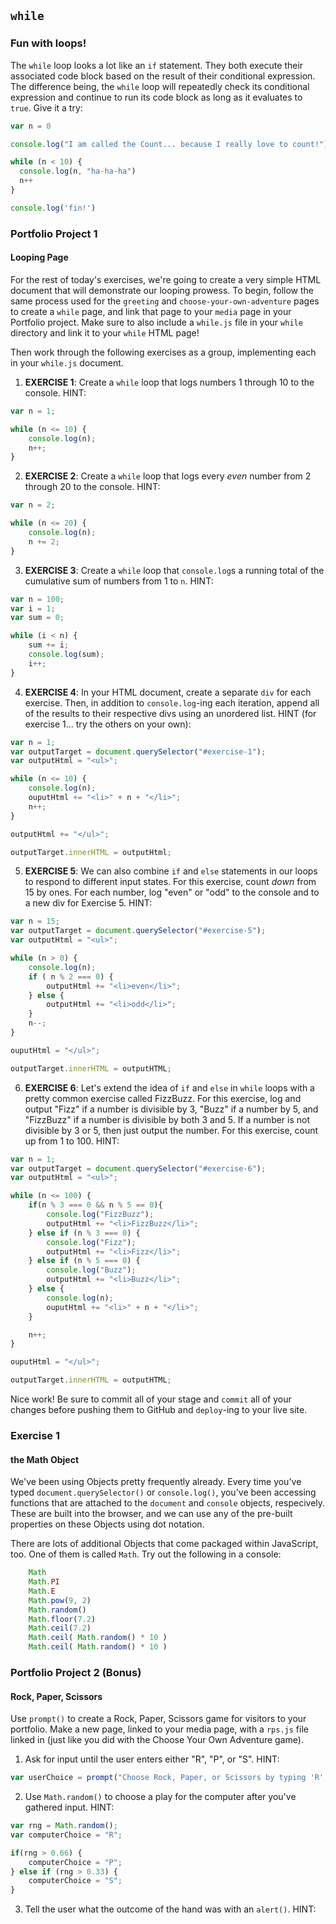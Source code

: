 ## `while`
### Fun with loops!

The `while` loop looks a lot like an `if` statement. They both execute their associated code block based on the result of their conditional expression. The difference being, the `while` loop will repeatedly check its conditional expression and continue to run its code block as long as it evaluates to `true`. Give it a try:

 ```javascript
 var n = 0

 console.log("I am called the Count... because I really love to count!")

 while (n < 10) {
   console.log(n, "ha-ha-ha")
   n++
 }

 console.log('fin!')
 ```

### Portfolio Project 1
#### Looping Page

For the rest of today's exercises, we're going to create a very simple HTML document that will demonstrate our looping prowess. To begin, follow the same process used for the `greeting` and `choose-your-own-adventure` pages to create a `while` page, and link that page to your `media` page in your Portfolio project. Make sure to also include a `while.js` file in your `while` directory and link it to your `while` HTML page!

Then work through the following exercises as a group, implementing each in your `while.js` document.

1. **EXERCISE 1**: Create a `while` loop that logs numbers 1 through 10 to the console. HINT:

```javascript
var n = 1;

while (n <= 10) {
    console.log(n);
    n++;
}
```

2. **EXERCISE 2**: Create a `while` loop that logs every _even_ number from 2 through 20 to the console. HINT:

```javascript
var n = 2;

while (n <= 20) {
    console.log(n);
    n += 2;
}
```

3. **EXERCISE 3**: Create a `while` loop that `console.log`s a running total of the cumulative sum of numbers from 1 to `n`. HINT:

```javascript
var n = 100;
var i = 1;
var sum = 0;

while (i < n) {
    sum += i;
    console.log(sum);
    i++;
}
```

4. **EXERCISE 4**: In your HTML document, create a separate `div` for each exercise. Then, in addition to `console.log`-ing each iteration, append all of the results to their respective divs using an unordered list. HINT (for exercise 1... try the others on your own):

```javascript
var n = 1;
var outputTarget = document.querySelector("#exercise-1");
var outputHtml = "<ul>";

while (n <= 10) {
    console.log(n);
    ouputHtml += "<li>" + n + "</li>";
    n++;
}

outputHtml += "</ul>";

outputTarget.innerHTML = outputHtml;
```
5. **EXERCISE 5**: We can also combine `if` and `else` statements in our loops to respond to different input states. For this exercise, count _down_ from 15 by ones. For each number, log "even" or "odd" to the console and to a new div for Exercise 5. HINT:

```javascript
var n = 15;
var outputTarget = document.querySelector("#exercise-5");
var outputHtml = "<ul>";

while (n > 0) {
    console.log(n);
    if ( n % 2 === 0) {
        outputHtml += "<li>even</li>";
    } else {
        outputHtml += "<li>odd</li>";
    }
    n--;
}

ouputHtml = "</ul>";

outputTarget.innerHTML = outputHTML;
```
6. **EXERCISE 6**: Let's extend the idea of `if` and `else` in `while` loops with a pretty common exercise called FizzBuzz. For this exercise, log and output "Fizz" if a number is divisible by 3, "Buzz" if a number by 5, and "FizzBuzz" if a number is divisible by both 3 and 5. If a number is not divisible by 3 or 5, then just output the number. For this exercise, count up from 1 to 100. HINT:

```javascript
var n = 1;
var outputTarget = document.querySelector("#exercise-6");
var outputHtml = "<ul>";

while (n <= 100) {
    if(n % 3 === 0 && n % 5 == 0){
        console.log("FizzBuzz");
        outputHtml += "<li>FizzBuzz</li>";
    } else if (n % 3 === 0) {
        console.log("Fizz");
        outputHtml += "<li>Fizz</li>";        
    } else if (n % 5 === 0) {
        console.log("Buzz");
        outputHtml += "<li>Buzz</li>";
    } else {
        console.log(n);
        ouputHtml += "<li>" + n + "</li>";
    }

    n++;
}

ouputHtml = "</ul>";

outputTarget.innerHTML = outputHTML;
```

Nice work! Be sure to commit all of your stage and `commit` all of your changes before pushing them to GitHub and `deploy`-ing to your live site.

### Exercise 1
#### the Math Object

We've been using Objects pretty frequently already. Every time you've typed `document.querySelector()` or `console.log()`, you've been accessing functions that are attached to the `document` and `console` objects, respecively. These are built into the browser, and we can use any of the pre-built properties on these Objects using dot notation.

There are lots of additional Objects that come packaged within JavaScript, too. One of them is called `Math`. Try out the following in a console:

```javascript
    Math
    Math.PI
    Math.E
    Math.pow(9, 2)
    Math.random()
    Math.floor(7.2)
    Math.ceil(7.2)
    Math.ceil( Math.random() * 10 )
    Math.ceil( Math.random() * 10 )
```

### Portfolio Project 2 (Bonus)
#### Rock, Paper, Scissors

Use `prompt()` to create a Rock, Paper, Scissors game for visitors to your portfolio. Make a new page, linked to your media page, with a `rps.js` file linked in (just like you did with the Choose Your Own Adventure game).

1. Ask for input until the user enters either "R", "P", or "S". HINT:

```javascript
var userChoice = prompt("Choose Rock, Paper, or Scissors by typing 'R', 'P', or 'S'");
```
2. Use `Math.random()` to choose a play for the computer after you've gathered input. HINT:

```javascript
var rng = Math.random();
var computerChoice = "R";

if(rng > 0.66) {
    computerChoice = "P";
} else if (rng > 0.33) {
    computerChoice = "S";
}
```
3. Tell the user what the outcome of the hand was with an `alert()`. HINT:
